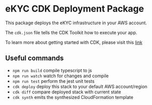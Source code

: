 # eKYC CDK Deployment Package

This package deploys the eKYC infrastructure in your AWS account.

The `cdk.json` file tells the CDK Toolkit how to execute your app.

To learn more about getting started with CDK, please visit this [link](https://docs.aws.amazon.com/cdk/latest/guide/getting_started.html)

## Useful commands

 * `npm run build`   compile typescript to js
 * `npm run watch`   watch for changes and compile
 * `npm run test`    perform the jest unit tests
 * `cdk deploy`      deploy this stack to your default AWS account/region
 * `cdk diff`        compare deployed stack with current state
 * `cdk synth`       emits the synthesized CloudFormation template
